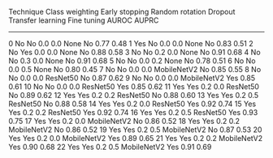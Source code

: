 Technique   Class weighting   Early stopping    Random rotation   Dropout  Transfer learning   Fine tuning    AUROC   AUPRC
----------  ----------------  ---------------  ----------------  --------  ------------------  ------------  ------  ------
0           No                No                            0.0       0.0  None                No              0.77    0.48
1           Yes               No                            0.0       0.0  None                No              0.83    0.51
2           No                Yes                           0.0       0.0  None                No              0.88    0.58
3           No                No                            0.2       0.0  None                No              0.91    0.68
4           No                No                            0.3       0.0  None                No              0.91    0.68
5           No                No                            0.0       0.2  None                No              0.78    0.51
6           No                No                            0.0       0.5  None                No              0.80    0.45
7           No                No                            0.0       0.0  MobileNetV2         No              0.85    0.55
8           No                No                            0.0       0.0  ResNet50            No              0.87    0.62
9           No                No                            0.0       0.0  MobileNetV2         Yes             0.85    0.61
10          No                No                            0.0       0.0  ResNet50            Yes             0.85    0.62
11          Yes               Yes                           0.2       0.0  ResNet50            No              0.89    0.62
12          Yes               Yes                           0.2       0.2  ResNet50            No              0.88    0.60
13          Yes               Yes                           0.2       0.5  ResNet50            No              0.88    0.58
14          Yes               Yes                           0.2       0.0  ResNet50            Yes             0.92    0.74
15          Yes               Yes                           0.2       0.2  ResNet50            Yes             0.92    0.74
16          Yes               Yes                           0.2       0.5  ResNet50            Yes             0.93    0.75
17          Yes               Yes                           0.2       0.0  MobileNetV2         No              0.86    0.52
18          Yes               Yes                           0.2       0.2  MobileNetV2         No              0.86    0.52
19          Yes               Yes                           0.2       0.5  MobileNetV2         No              0.87    0.53
20          Yes               Yes                           0.2       0.0  MobileNetV2         Yes             0.89    0.65
21          Yes               Yes                           0.2       0.2  MobileNetV2         Yes             0.90    0.68
22          Yes               Yes                           0.2       0.5  MobileNetV2         Yes             0.91    0.69
